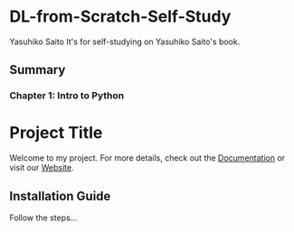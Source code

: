 # DL-from-Scratch-Self-Study
Yasuhiko Saito
It's for self-studying on Yasuhiko Saito's book.

## Summary

### Chapter 1: Intro to Python

# Project Title

Welcome to my project. For more details, check out the [Documentation](docs/documentation.md) or visit our [Website](https://www.google.com).

## Installation Guide
Follow the steps...
